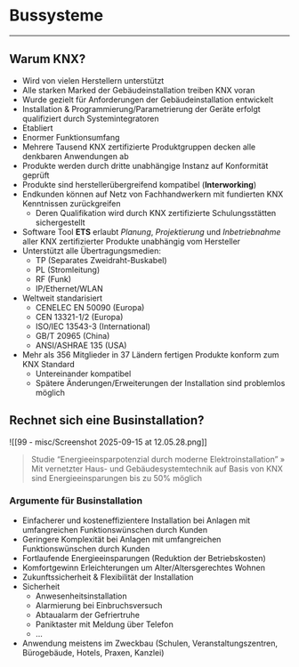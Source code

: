 # Bussysteme
___
## Warum KNX?
- Wird von vielen Herstellern unterstützt
- Alle starken Marked der Gebäudeinstallation treiben KNX voran
- Wurde gezielt für Anforderungen der Gebäudeinstallation entwickelt
- Installation & Programmierung/Parametrierung der Geräte erfolgt qualifiziert durch Systemintegratoren
- Etabliert
- Enormer Funktionsumfang
- Mehrere Tausend KNX zertifizierte Produktgruppen decken alle denkbaren Anwendungen ab
- Produkte werden durch dritte unabhängige Instanz auf Konformität geprüft
- Produkte sind herstellerübergreifend kompatibel (**Interworking**)
- Endkunden können auf Netz von Fachhandwerkern mit fundierten KNX Kenntnissen zurückgreifen
	- Deren Qualifikation wird durch KNX zertifizierte Schulungsstätten sichergestellt
- Software Tool **ETS** erlaubt *Planung*, *Projektierung* und *Inbetriebnahme* aller KNX zertifizierter Produkte unabhängig vom Hersteller
- Unterstützt alle Übertragungsmedien:
	- TP (Separates Zweidraht-Buskabel)
	- PL (Stromleitung)
	- RF (Funk)
	- IP/Ethernet/WLAN
- Weltweit standarisiert
	- CENELEC EN 50090 (Europa)
	- CEN 13321-1/2 (Europa)
	- ISO/IEC 13543-3 (International)
	- GB/T 20965 (China)
	- ANSI/ASHRAE 135 (USA)
- Mehr als 356 Mitglieder in 37 Ländern fertigen Produkte konform zum KNX Standard
	- Untereinander kompatibel
	- Spätere Änderungen/Erweiterungen der Installation sind problemlos möglich

## Rechnet sich eine Businstallation?
![[99 - misc/Screenshot 2025-09-15 at 12.05.28.png]]
> Studie “Energieeinsparpotenzial durch moderne Elektroinstallation”
 » Mit vernetzter Haus- und Gebäudesystemtechnik auf Basis von KNX sind Energieeinsparungen bis zu 50% möglich

### Argumente für Businstallation
- Einfacherer und kosteneffizientere Installation bei Anlagen mit umfangreichen Funktionswünschen  durch Kunden
- Geringere Komplexität bei Anlagen mit umfangreichen Funktionswünschen durch Kunden
- Fortlaufende Energieeinsparungen (Reduktion der Betriebskosten)
- Komfortgewinn Erleichterungen um Alter/Altersgerechtes Wohnen
- Zukunftssicherheit & Flexibilität der Installation
- Sicherheit
	- Anwesenheitsinstallation
	- Alarmierung bei Einbruchsversuch
	- Abtaualarm der Gefriertruhe
	- Paniktaster mit Meldung über Telefon
	- …
- Anwendung meistens im Zweckbau (Schulen, Veranstaltungszentren, Bürogebäude, Hotels, Praxen, Kanzlei)